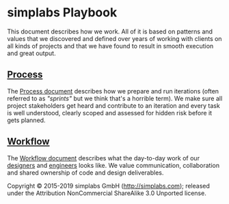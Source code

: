 # simplabs Playbook

This document describes how we work. All of it is based on patterns and values
that we discovered and defined over years of working with clients on all kinds
of projects and that we have found to result in smooth execution and great
output.

## [Process](./process)

The [Process document](./process) describes how we prepare and run iterations
(often referred to as _"sprints"_ but we think that's a horrible term). We make
sure all project stakeholders get heard and contribute to an iteration and
every task is well understood, clearly scoped and assessed for hidden risk
before it gets planned.

## [Workflow](./workflow)

The [Workflow document](./workflow) describes what the day-to-day work of our
[designers](./workflow/design) and [engineers](./workflow/engineering) looks
like. We value communication, collaboration and shared ownership of code and
design deliverables.

Copyright © 2015-2019 simplabs GmbH (http://simplabs.com); released under the
Attribution NonCommercial ShareAlike 3.0 Unported license.
